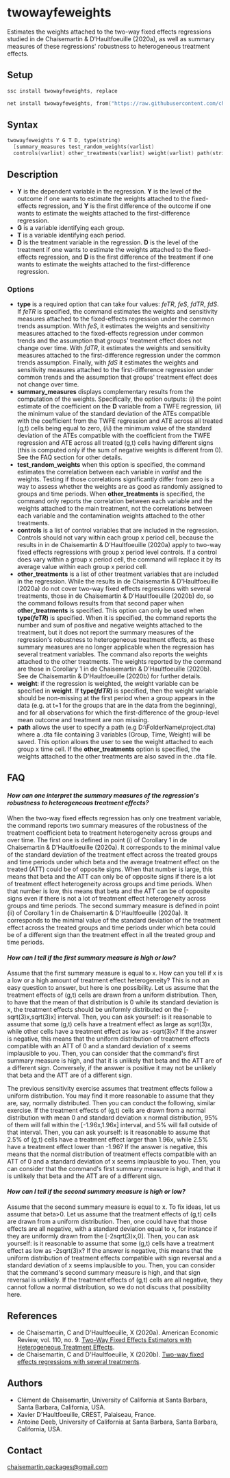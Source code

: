 
# twowayfeweights
Estimates the weights attached to the two-way fixed effects regressions studied in de Chaisemartin &amp; D'Haultfoeuille (2020a), as well as summary measures of these regressions' robustness to heterogeneous treatment effects.

## Setup 
```s
ssc install twowayfeweights, replace
```
```s
net install twowayfeweights, from("https://raw.githubusercontent.com/chaisemartinPackages/twowayfeweights/main") replace
```
## Syntax

```s
twowayfeweights Y G T D, type(string)
  [summary_measures test_random_weights(varlist)
  controls(varlist) other_treatments(varlist) weight(varlist) path(string)]
```
## Description
+ **Y** is the dependent variable in the regression. **Y** is the level of the outcome if one wants to estimate the weights attached to the fixed-effects regression, and **Y** is the first difference of the outcome if one wants to estimate the weights attached to the first-difference regression.
+ **G** is a variable identifying each group.
+ **T** is a variable identifying each period.
+ **D** is the treatment variable in the regression. **D** is the level of the treatment if one wants to estimate the weights attached to the fixed-effects regression, and **D** is the first difference of the treatment if one wants to estimate the weights attached to the first-difference regression.
  
### Options 

+ **type** is a required option that can take four values: *feTR*, *feS*, *fdTR*, *fdS*. If *feTR* is specified, the command estimates the weights and sensitivity measures attached to the fixed-effects regression under the common trends assumption. With *feS*, it estimates the weights and sensitivity measures attached to the fixed-effects regression under common trends and the assumption that groups' treatment effect does not change over time. With *fdTR*, it estimates the weights and sensitivity measures attached to the first-difference regression under the common trends assumption. Finally, with *fdS* it estimates the weights and sensitivity measures attached to the first-difference regression under common trends and the assumption that groups' treatment effect does not change over time.
+ **summary_measures** displays complementary results from the computation of the weights. Specifically, the option outputs: (*i*) the point estimate of the coefficient on the **D** variable from a TWFE regression, (*ii*) the minimum value of the standard deviation of the ATEs compatible with the coefficient from the TWFE regression and ATE across all treated (g,t) cells being equal to zero, (*iii*) the minimum value of the standard deviation of the ATEs compatible with the coefficient from the TWFE regression and ATE across all treated (g,t) cells having different signs (this is computed only if the sum of negative weights is different from 0). See the FAQ section for other details.
+ **test_random_weights** when this option is specified, the command estimates the correlation between each variable in *varlist* and the weights. Testing if those correlations significantly differ
from zero is a way to assess whether the weights are as good as randomly assigned to groups and time periods. When **other_treatments** is specified, the command only reports the correlation between each variable and the weights attached to the main treatment, not the correlations between each variable and the contamination weights attached to the other treatments.
+ **controls** is a list of control variables that are included in the regression. Controls should not vary within each group x period cell, because the results in in de Chaisemartin & D'Haultfoeuille (2020a)
apply to two-way fixed effects regressions with group x period level controls. If a control does vary within a group x period cell, the command will replace it by its average value within each group x period cell.
+ **other_treatments** is a list of other treatment variables that are included in the regression. While the results in de Chaisemartin & D'Haultfoeuille (2020a) do not cover two-way fixed effects regressions with several treatments, those in de Chaisemartin & D'Haultfoeuille (2020b) do, so the command follows results from that second paper when **other_treatments** is specified. This option can only be used when **type(*feTR*)** is specified. When it is specified, the command reports the number and sum of positive and negative weights attached to the treatment, but it does not report the summary measures of the regression's robustness to heterogeneous treatment effects, as these summary measures are no longer applicable when the regression has several treatment variables. The command also reports the weights attached to the other treatments. The weights reported by the command are those in Corollary 1 in de Chaisemartin & D'Haultfoeuille (2020b). See de Chaisemartin & D'Haultfoeuille (2020b) for further details.
+ **weight**: if the regression is weighted, the weight variable can be specified in **weight**. If **type(*fdTR*)** is specified, then the weight variable should be non-missing at the first period when a group appears in the data (e.g. at t=1 for the groups that are in the data from the beginning), and for all observations for which the first-difference of the group-level mean outcome and treatment are non missing.
+ **path** allows the user to specify a path (e.g D:\FolderName\project.dta) where a .dta file containing 3 variables (Group, Time, Weight) will be saved. This option allows the user to see the weight attached to each group x time cell. If the **other_treatments** option is specified, the weights attached to the other treatments are also saved in the .dta file.

## FAQ


#### *How can one interpret the summary measures of the regression's robustness to heterogeneous treatment effects?*
When the two-way fixed effects regression has only one treatment variable, the command reports two summary measures of the robustness of the treatment coefficient beta to treatment heterogeneity across groups and over time. The first one is defined in point (i) of Corollary 1 in de Chaisemartin & D'Haultfoeuille (2020a). It corresponds to the minimal value of the standard deviation of the treatment effect across the treated groups and time periods under which beta and the average treatment effect on the treated (ATT) could be of opposite signs. When that number is large, this means that beta and the ATT can only be of opposite signs if there is a lot of treatment effect heterogeneity across groups and time periods. When that number is low, this means that beta and the ATT can be of opposite signs even if there is not a lot of
treatment effect heterogeneity across groups and time periods. The second summary measure is defined in point (ii) of Corollary 1 in de Chaisemartin & D'Haultfoeuille (2020a). It corresponds to the minimal value of the standard deviation of the treatment effect across the treated groups and time periods under which beta could be of a different sign than the treatment effect in all the treated group and time periods.

#### *How can I tell if the first summary measure is high or low?*
Assume that the first summary measure is equal to x. How can you tell if x is a low or a high amount of treatment effect heterogeneity? This is not an easy question to answer, but here is one possibility.  Let us assume that the treatment effects of (g,t) cells are drawn from a uniform distribution. Then, to have that the mean of that distribution is 0 while its standard deviation is x, the treatment effects should be uniformly distributed on the [-sqrt(3)x,sqrt(3)x] interval. Then, you can ask yourself: is it reasonable to assume that some (g,t) cells have a treatment effect as large as sqrt(3)x, while other cells have a treatment effect as low as -sqrt(3)x? If the answer is negative, this means that the uniform distribution of treatment effects compatible with an ATT of 0 and a standard deviation of x seems implausible to you. Then, you can consider that the command's first summary measure is high, and that it is unlikely that beta and the ATT are of a different sign. Conversely, if the answer is positive it may not be unlikely that beta and the ATT are of a different sign. 

The previous sensitivity exercise assumes that treatment effects follow a uniform distribution. You may find it more reasonable to assume that they are, say, normally distributed. Then you can conduct the following, similar exercise. If the treatment effects of (g,t) cells are drawn from a normal distribution with mean 0 and standard deviation x normal distribution, 95% of them will fall within the [-1.96x,1.96x] interval, and 5% will fall outside of that interval. Then, you can ask yourself: is it reasonable to assume that 2.5% of (g,t) cells have a treatment effect larger than 1.96x, while 2.5% have a treatment effect lower than -1.96? If the answer is negative, this means that the normal distribution of treatment effects compatible with an ATT of 0 and a standard deviation of x seems implausible to you. Then, you can consider that the command's first summary measure is high, and that it is unlikely that beta and the ATT are of a different sign.

#### *How can I tell if the second summary measure is high or low?*
Assume that the second summary measure is equal to x. To fix ideas, let us assume that beta>0. Let us assume that the treatment effects of (g,t) cells are drawn from a uniform distribution.  Then, one could have that those effects are all negative, with a standard deviation equal to x, for instance if they are uniformly drawn from the [-2sqrt(3)x,0]. Then, you can ask yourself: is it reasonable to assume that some (g,t) cells have a treatment effect as low as -2sqrt(3)x? If the answer is negative, this means that the uniform distribution of treatment effects compatible with sign reversal and a standard deviation of x seems implausible to you. Then, you can consider that the command's second summary measure is high, and that sign reversal is unlikely. If the treatment effects of (g,t) cells are all negative, they cannot follow a normal distribution, so we do not discuss that possibility here.


## References

+ de Chaisemartin, C and D'Haultfoeuille, X (2020a). American Economic Review, vol. 110, no. 9. [Two-Way Fixed Effects Estimators with Heterogeneous Treatment Effects](https://www.aeaweb.org/articles?id=10.1257/aer.20181169).
+ de Chaisemartin, C and D'Haultfoeuille, X (2020b). [Two-way fixed effects regressions with several treatments](https://papers.ssrn.com/sol3/papers.cfm?abstract_id=3751060).

## Authors

+ Clément de Chaisemartin, University of California at Santa Barbara, Santa Barbara, California, USA.
+ Xavier D'Haultfoeuille, CREST, Palaiseau, France.
+ Antoine Deeb, University of California at Santa Barbara, Santa Barbara, California, USA.

## Contact

[chaisemartin.packages@gmail.com](mailto:chaisemartin.packages@gmail.com)
